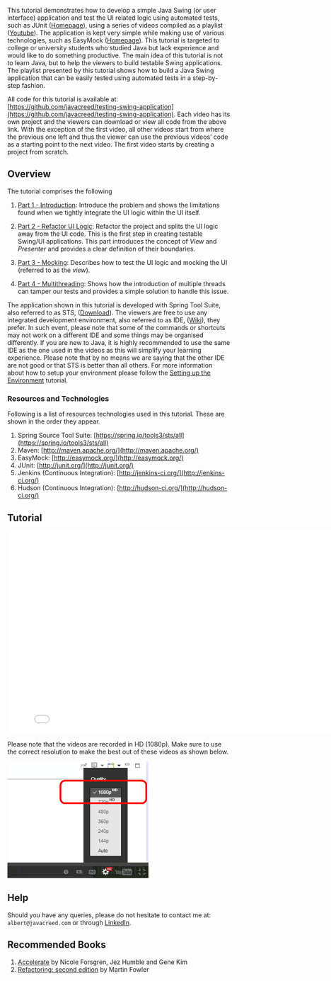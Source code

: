 This tutorial demonstrates how to develop a simple Java Swing (or user interface) application and test the UI related logic using automated tests, such as JUnit ([Homepage](http://junit.org/)), using a series of videos compiled as a playlist ([Youtube](https://www.youtube.com/watch?v=naWIFcghJhg&amp;list=PLP7XIoztemXTOGlS4BWhLCvi2VFDtI2my)). The application is kept very simple while making use of various technologies, such as EasyMock ([Homepage](http://easymock.org/)). This tutorial is targeted to college or university students who studied Java but lack experience and would like to do something productive. The main idea of this tutorial is not to learn Java, but to help the viewers to build testable Swing applications. The playlist presented by this tutorial shows how to build a Java Swing application that can be easily tested using automated tests in a step-by-step fashion.

All code for this tutorial is available at: [https://github.com/javacreed/testing-swing-application](https://github.com/javacreed/testing-swing-application). Each video has its own project and the viewers can download or view all code from the above link. With the exception of the first video, all other videos start from where the previous one left and thus the viewer can use the previous videos’ code as a starting point to the next video. The first video starts by creating a project from scratch.

## Overview

The tutorial comprises the following

1. [Part 1 - Introduction](https://www.youtube.com/watch?v=naWIFcghJhg&amp;index=1&amp;list=PLP7XIoztemXTOGlS4BWhLCvi2VFDtI2my): Introduce the problem and shows the limitations found when we tightly integrate the UI logic within the UI itself.

1. [Part 2 - Refactor UI Logic](https://www.youtube.com/watch?v=XzgiwBbgCO4&amp;index=2&amp;list=PLP7XIoztemXTOGlS4BWhLCvi2VFDtI2my): Refactor the project and splits the UI logic away from the UI code. This is the first step in creating testable Swing/UI applications. This part introduces the concept of _View_ and _Presenter_ and provides a clear definition of their boundaries.

1. [Part 3 - Mocking](https://www.youtube.com/watch?v=NmM__5F3l_M&amp;index=3&amp;list=PLP7XIoztemXTOGlS4BWhLCvi2VFDtI2my): Describes how to test the UI logic and mocking the UI (referred to as the _view_).

1. [Part 4 - Multithreading](https://www.youtube.com/watch?v=cDOPXgpyiPQ&amp;list=PLP7XIoztemXTOGlS4BWhLCvi2VFDtI2my&amp;index=4): Shows how the introduction of multiple threads can tamper our tests and provides a simple solution to handle this issue.

The application shown in this tutorial is developed with Spring Tool Suite, also referred to as STS, ([Download](http://spring.io/tools/sts/all)). The viewers are free to use any integrated development environment, also referred to as IDE, ([Wiki](http://en.wikipedia.org/wiki/Integrated_development_environment)), they prefer. In such event, please note that some of the commands or shortcuts may not work on a different IDE and some things may be organised differently. If you are new to Java, it is highly recommended to use the same IDE as the one used in the videos as this will simplify your learning experience. Please note that by no means we are saying that the other IDE are not good or that STS is better than all others. For more information about how to setup your environment please follow the [Setting up the Environment](http://www.javacreed.com/setting-up-the-environment/) tutorial.

### Resources and Technologies

Following is a list of resources technologies used in this tutorial. These are shown in the order they appear.

1. Spring Source Tool Suite: [https://spring.io/tools3/sts/all](https://spring.io/tools3/sts/all)
1. Maven: [http://maven.apache.org/](http://maven.apache.org/)
1. EasyMock: [http://easymock.org/](http://easymock.org/)
1. JUnit: [http://junit.org/](http://junit.org/)
1. Jenkins (Continuous Integration): [http://jenkins-ci.org/](http://jenkins-ci.org/)
1. Hudson (Continuous Integration): [http://hudson-ci.org/](http://hudson-ci.org/)

## Tutorial

<iframe src="//www.youtube.com/embed/naWIFcghJhg?list=PLP7XIoztemXTOGlS4BWhLCvi2VFDtI2my" width="810" height="456" frameborder="0" allowfullscreen="allowfullscreen"></iframe>

Please note that the videos are recorded in HD (1080p). Make sure to use the correct resolution to make the best out of these videos as shown below.

![Videos Resolution](img/Videos-Resolution.png)

## Help

Should you have any queries, please do not hesitate to contact me at: `albert@javacreed.com` or through [LinkedIn](https://www.linkedin.com/in/javacreed/).

## Recommended Books

1. [Accelerate](https://itrevolution.com/book/accelerate/) by Nicole Forsgren, Jez Humble and Gene Kim
1. [Refactoring: second edition](https://lnkd.in/dFQRFP9) by Martin Fowler
